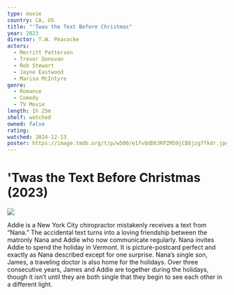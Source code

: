 ```yaml
---
type: movie
country: CA, US
title: "'Twas the Text Before Christmas"
year: 2023
director: T.W. Peacocke
actors:
  - Merritt Patterson
  - Trevor Donovan
  - Rob Stewart
  - Jayne Eastwood
  - Marisa McIntyre
genre:
  - Romance
  - Comedy
  - TV Movie
length: 1h 25m
shelf: watched
owned: false
rating:
watched: 2024-12-13
poster: https://image.tmdb.org/t/p/w500/e1fvQdD63RP2MS9jCB8jzg7fkdr.jpg
---
```


# 'Twas the Text Before Christmas (2023)

![](https://image.tmdb.org/t/p/w500/e1fvQdD63RP2MS9jCB8jzg7fkdr.jpg)

Addie is a New York City chiropractor mistakenly receives a text from “Nana.” The accidental text turns into a loving friendship between the matronly Nana and Addie who now communicate regularly. Nana invites Addie to spend the holiday in Vermont. It is picture-postcard perfect and exactly as Nana described except for one surprise. Nana’s single son, James, a traveling doctor is also home for the holidays. Over three consecutive years, James and Addie are together during the holidays, though it isn’t until they are both single that they begin to see each other in a different light.